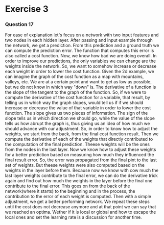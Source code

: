 # Exercise 3
### Question 17

For ease of explanation let's focus on a network with two input features and two nodes in each hidden layer. After passing and input example through the network, we get a prediction. From this prediction and a ground truth we can compute the prediction error. The function that computes this error is also called a cost function. Now, we know how bad we are doing overall. In order to improve our predictions, the only variables we can change are the weights inside the network. So, we want to somehow increase or decrease each weight in order to lower the cost function. Given the 2d example, we can imagine the graph of the cost function as a map with mountains, valleys, etc. We are at a certain point and want to get as low as possible, but we do not know in which way "down" is. The derivative of a function is the slope of the tangent to the graph of the function. So, if we were to compute the derivative of the cost function for a variable, that result, by telling us in which way the graph slopes, would tell us if if we should increase or decrease the value of that variable in order to lower the cost function. The slope gives us two pieces of information. The sign of the slope tells us in which direction we should go, while the value of the slope tells us how abrupt the graph is, thus giving us an idea of how much we should advance with our adjustment. So, in order to know how to adjust the weights, we start from the back, from the final cost function result. Then we compute the derivative of each of the weights that directly contributed to the computation of the final prediction. Theese weights will be the ones from the nodes in the last layer. Now we know how to adjust these weights for a better prediction based on measuring how much they influenced the final result error. So, the error was propagated from the final pint to the last set of weights. But theese weights were also computed based on the weights in the layer before them. Because now we know with cow much the last layer weights contribute to the final error, we can do the derivative trick again and find out how much the weights in the layer before the final one contribute to the final error. This goes on from the back of the network(where it starts) to the beginning and in the process, the contribution to the error of each weight is computed. Then with a simple adjustment, we get a better performing network. We repeat these steps until the cost does not decrease anymore and at that point we can say that we reached an optima. Wether if it is local or global and how to escape the local ones and set the learning rate is a discussion for another time.
